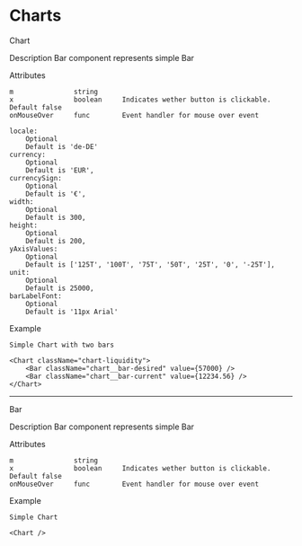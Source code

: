 
Charts
=====================


Chart

Description
	Bar component represents simple Bar

Attributes

	m 				string 		
	x 				boolean		Indicates wether button is clickable. Default false
	onMouseOver		func		Event handler for mouse over event

    locale:
    	Optional
    	Default is 'de-DE'
    currency:
        Optional
    	Default is 'EUR',
    currencySign:
    	Optional
    	Default is '€',
    width:
    	Optional
    	Default is 300,
    height:
    	Optional
    	Default is 200,
    yAxisValues:
    	Optional
    	Default is ['125T', '100T', '75T', '50T', '25T', '0', '-25T'],
    unit:
    	Optional
    	Default is 25000,
    barLabelFont:
    	Optional
    	Default is '11px Arial'

Example

	Simple Chart with two bars

    <Chart className="chart-liquidity">
        <Bar className="chart__bar-desired" value={57000} />
        <Bar className="chart__bar-current" value={12234.56} />
    </Chart>



-------------------------------------


Bar

Description
	Bar component represents simple Bar

Attributes

	m 				string 		
	x 				boolean		Indicates wether button is clickable. Default false
	onMouseOver		func		Event handler for mouse over event

Example

	Simple Chart

	<Chart />
